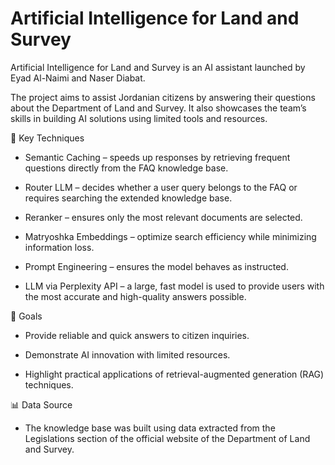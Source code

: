 # Artificial Intelligence for Land and Survey

Artificial Intelligence for Land and Survey is an AI assistant launched by Eyad Al-Naimi and Naser Diabat.

The project aims to assist Jordanian citizens by answering their questions about the Department of Land and Survey. It also showcases the team’s skills in building AI solutions using limited tools and resources.

🔑 Key Techniques

- Semantic Caching – speeds up responses by retrieving frequent questions directly from the FAQ knowledge base.

- Router LLM – decides whether a user query belongs to the FAQ or requires searching the extended knowledge base.

- Reranker – ensures only the most relevant documents are selected.

- Matryoshka Embeddings – optimize search efficiency while minimizing information loss.

- Prompt Engineering – ensures the model behaves as instructed.

- LLM via Perplexity API – a large, fast model is used to provide users with the most accurate and high-quality answers possible.

🎯 Goals

- Provide reliable and quick answers to citizen inquiries.

- Demonstrate AI innovation with limited resources.

- Highlight practical applications of retrieval-augmented generation (RAG) techniques.

📊 Data Source

- The knowledge base was built using data extracted from the Legislations section of the official website of the Department of Land and Survey.
